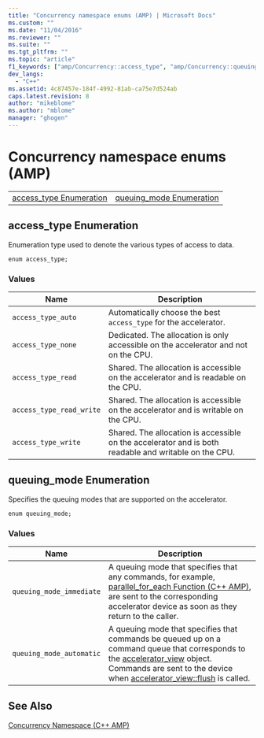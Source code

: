 ```yaml
---
title: "Concurrency namespace enums (AMP) | Microsoft Docs"
ms.custom: ""
ms.date: "11/04/2016"
ms.reviewer: ""
ms.suite: ""
ms.tgt_pltfrm: ""
ms.topic: "article"
f1_keywords: ["amp/Concurrency::access_type", "amp/Concurrency::queuing_mode"]
dev_langs: 
  - "C++"
ms.assetid: 4c87457e-184f-4992-81ab-ca75e7d524ab
caps.latest.revision: 8
author: "mikeblome"
ms.author: "mblome"
manager: "ghogen"
---
```

# Concurrency namespace enums (AMP)
|||  
|-|-|  
|[access_type Enumeration](#access_type)|[queuing_mode Enumeration](#queuing_mode)|  
  
##  <a name="access_type"></a>  access_type Enumeration  
 Enumeration type used to denote the various types of access to data.  
  
```  
enum access_type;  
```  
### Values  
  
|Name|Description|  
|----------|-----------------|  
|`access_type_auto`|Automatically choose the best `access_type` for the accelerator.|  
|`access_type_none`|Dedicated. The allocation is only accessible on the accelerator and not on the CPU.|  
|`access_type_read`|Shared. The allocation is accessible on the accelerator and is readable on the CPU.|  
|`access_type_read_write`|Shared. The allocation is accessible on the accelerator and is writable on the CPU.|  
|`access_type_write`|Shared. The allocation is accessible on the accelerator and is both readable and writable on the CPU.|  

  
##  <a name="queuing_mode"></a>  queuing_mode Enumeration  
 Specifies the queuing modes that are supported on the accelerator.  
  
```  
enum queuing_mode;  
``` 
### Values  
  
|Name|Description|  
|----------|-----------------|  
|`queuing_mode_immediate`|A queuing mode that specifies that any commands, for example, [parallel_for_each Function (C++ AMP)](concurrency-namespace-functions-amp.md#parallel_for_each), are sent to the corresponding accelerator device as soon as they return to the caller.|  
|`queuing_mode_automatic`|A queuing mode that specifies that commands be queued up on a command queue that corresponds to the [accelerator_view](accelerator-view-class.md) object. Commands are sent to the device when [accelerator_view::flush](accelerator-view-class.md#flush) is called.|   
  
## See Also  
 [Concurrency Namespace (C++ AMP)](concurrency-namespace-cpp-amp.md)
